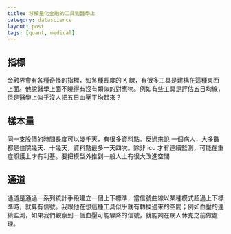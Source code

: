 ```yaml
---
title: 移植量化金融的工具到醫學上
category: datascience
layout: post
tags: [quant, medical]
---
```




## 指標
金融界會有各種奇怪的指標，如各種長度的 K 線，有很多工具是建構在這種東西上面。他說醫學上面不曉得有沒有類似的對應物。例如有些工具是評估五日均線，但是醫學上似乎沒人把五日血壓平均起來？

## 樣本量
同一支股價的時間長度可以幾千天，有很多資料點。反過來說 一個病人，大多數都是住院幾天、十幾天，資料點最多一天四次。除非 icu 才有連續監測，可能在重症照護上才有利基。要把模型外推到一般人上有很大改進空間

## 通道
通道是通過一系列統計手段建立一個上下標準，當信號曲線以某種模式超過上下標準時，就算有信號。我跟他在想這種工具似乎就有轉換過來的空間；例如血壓的連續監測，如果我們觀察到一個血壓可能驟降的信號，就能夠在病人休克之前做處理。

